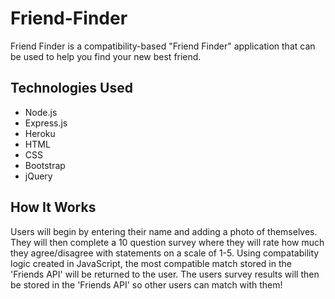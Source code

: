 # Friend-Finder
Friend Finder is a compatibility-based "Friend Finder" application that can be used to help you find your new best friend.

## Technologies Used
* Node.js
* Express.js
* Heroku
* HTML
* CSS
* Bootstrap
* jQuery

## How It Works

Users will begin by entering their name and adding a photo of themselves. They will then complete a 10 question survey where they will rate how much they agree/disagree with statements on a scale of 1-5. Using compatability logic created in JavaScript, the most compatible match stored in the 'Friends API' will be returned to the user. The users survey results will then be stored in the 'Friends API' so other users can match with them! 
